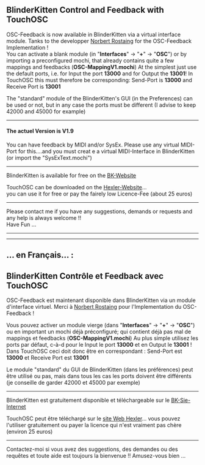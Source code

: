 ## BlinderKitten  Control and Feedback with TouchOSC   
OSC-Feedback is now available in BlinderKitten via a virtual interface module. Tanks to the developper [Norbert Rostaing](https://github.com/norbertrostaing/) for the OSC-Feedback Implementation !   
You can activate a blank module (in "**Interfaces**" -> "**+**" -> "**OSC**") or by importing a preconfigured mochi, that already contains quite a few mappings and feedbacks (**OSC-MappingV1.mochi**)
At ​​the simplest just use the default ports, i.e. for Input the port **13000** and for Output the **13001**! In TouchOSC this must therefore be corresponding: Send-Port is **13000** and Receive Port is **13001**

The "standard" module of the BlinderKitten's GUI (in the Preferences) can be used or not, but in any case the ports must be different (I advise to keep 42000 and 45000 for example)
 
---
#### The actuel Version is  V1.9    
You can have feedback by MIDI and/or SysEx. Please use any virtual MIDI-Port for this....and you must creat e a virtual MIDI-Interface in BlinderKitten (or import the "SysExText.mochi")

---
BlinderKitten is available for free on the [BK-Website](https://blinderkitten.lighting/)    

TouchOSC can be downloaded on the [Hexler-Website](https://hexler.net/touchosc)...    
you can use it for free or pay the fairely low Licence-Fee (about 25 euros)

---
Please contact me if you have any suggestions, demands or requests and any help is always welcome !!   
Have Fun ... 

---
---
## ... en Français... :
## BlinderKitten  Contrôle et Feedback avec TouchOSC
OSC-Feedback est maintenant disponible dans BlinderKitten via un module d'interface virtuel. Merci à  [Norbert Rostaing](https://github.com/norbertrostaing/) pour l'Implementation du OSC-Feedback  ! 

Vous pouvez activer un module vierge (dans "**Interfaces**" -> "**+**" -> "**OSC**") ou en important un mochi déjà préconfiguré; qui contient déjà pas mal de mappings et feedbacks (**OSC-MappingV1.mochi**)
Au plus simple utilisez les ports par défaut, c-à-d pour le Input le port **13000** et en Output le **13001** ! Dans TouchOSC ceci doit donc être en correspondant : Send-Port est **13000** et Receive Port est **13001**

Le module "standard" du GUI de BlinderKitten (dans les préférences) peut être utilisé ou pas, mais dans tous les cas les ports doivent être différents (je conseille de garder 42000 et 45000 par exemple)

---
BlinderKitten est gratuitement disponible et téléchargeable sur le  [BK-Sie-Internet](https://blinderkitten.lighting/)    

TouchOSC peut être téléchargé sur le [site Web Hexler](https://hexler.net/touchosc)...
vous pouvez l'utiliser gratuitement ou payer la licence qui n'est vraiment pas chère (environ 25 euros)

---
Contactez-moi si vous avez des suggestions, des demandes ou des requêtes et toute aide est toujours la bienvenue !!
Amusez-vous bien ...
